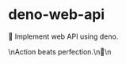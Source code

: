 # deno-web-api
🔭 Implement web API using deno.

<!-- INSPIRATIONAL_QUOTE_START -->\nAction beats perfection.\n🦖\n<!-- INSPIRATIONAL_QUOTE_END -->
